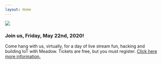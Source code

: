 ```yaml
---
layout: Home
---
```


![](/DevCamp2020/Support_Files/Wilderness_Labs_Dev_Camp.svg)

### Join us, Friday, May 22nd, 2020!

Come hang with us, virtually, for a day of live stream fun, hacking and building IoT with Meadow. Tickets are free, but you must register. [Click here more information.](/DevCamp2020)
